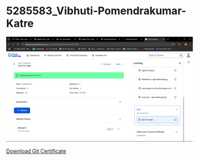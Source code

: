# 5285583_Vibhuti-Pomendrakumar-Katre

![Agile Certificate](SDLC/5285583_VibhutiPomendrakumarKatre.png)

[Download Git Certificate](Git/5285583_VibhutiPomendrakumarKatre.pdf)